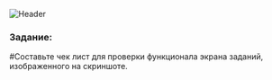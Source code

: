 ![Header](https://lh5.googleusercontent.com/8m8C788Yxt6rcJaQINrQ9DvBdxQST2kyXLmnjRbXlljgL6twierv6Asj150yUZi-NO37czxIcrT0Uac1vyW1SWzuWNM2KOuNYnJBrjClnnzAT2jCCYnGx1X-Dac6ayH8Rw=w606)

### Задание:
#Составьте чек лист для проверки функционала экрана заданий, изображенного на скриншоте.
